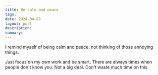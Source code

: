 ```yaml
---
title: Be calm and peace
tags: 
date: 2024-04-02
layout: post
description: 
summary:
---
```


I remind myself of being calm and peace, not thinking of those annoying things. 

Just focus on my own work and be smart. There are always times when people don't know you. Not a big deal. Don't waste much time on this.
